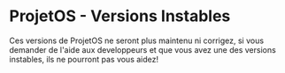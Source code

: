 # ProjetOS - Versions Instables
Ces versions de ProjetOS ne seront plus maintenu ni corrigez, si vous demander de l'aide aux developpeurs et que vous avez une des versions instables, ils ne pourront pas vous aidez!
